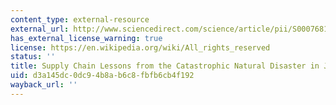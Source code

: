 ```yaml
---
content_type: external-resource
external_url: http://www.sciencedirect.com/science/article/pii/S0007681312001279
has_external_license_warning: true
license: https://en.wikipedia.org/wiki/All_rights_reserved
status: ''
title: Supply Chain Lessons from the Catastrophic Natural Disaster in Japan
uid: d3a145dc-0dc9-4b8a-b6c8-fbfb6cb4f192
wayback_url: ''
---
```

